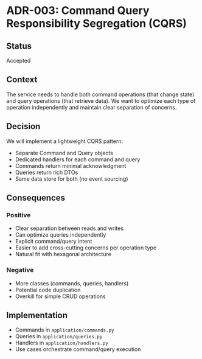 # ADR-003: Command Query Responsibility Segregation (CQRS)

## Status
Accepted

## Context
The service needs to handle both command operations (that change state) and query operations (that retrieve data). We want to optimize each type of operation independently and maintain clear separation of concerns.

## Decision
We will implement a lightweight CQRS pattern:
- Separate Command and Query objects
- Dedicated handlers for each command and query
- Commands return minimal acknowledgment
- Queries return rich DTOs
- Same data store for both (no event sourcing)

## Consequences

### Positive
- Clear separation between reads and writes
- Can optimize queries independently
- Explicit command/query intent
- Easier to add cross-cutting concerns per operation type
- Natural fit with hexagonal architecture

### Negative
- More classes (commands, queries, handlers)
- Potential code duplication
- Overkill for simple CRUD operations

## Implementation
- Commands in `application/commands.py`
- Queries in `application/queries.py`
- Handlers in `application/handlers.py`
- Use cases orchestrate command/query execution
